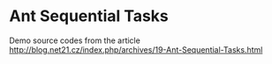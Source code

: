 Ant Sequential Tasks
======

Demo source codes from the article http://blog.net21.cz/index.php/archives/19-Ant-Sequential-Tasks.html

